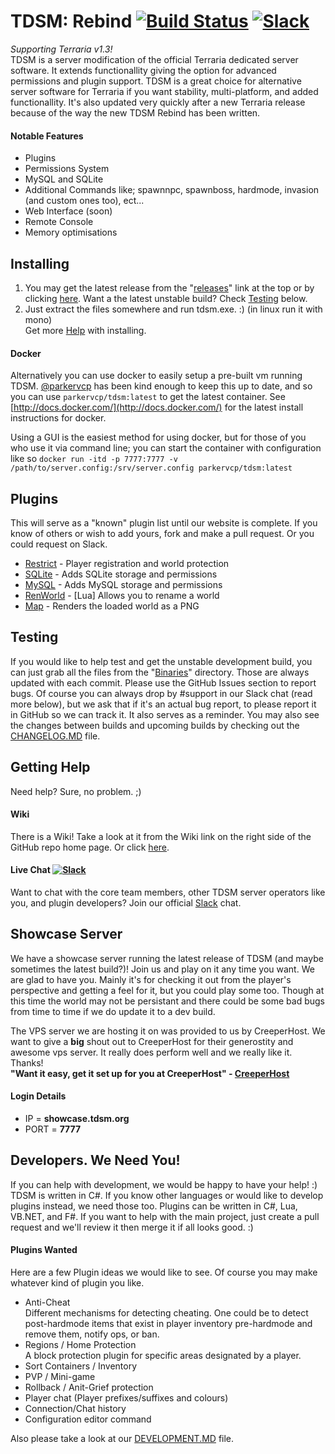 # TDSM: Rebind [![Build Status](https://travis-ci.org/DeathCradle/Terraria-s-Dedicated-Server-Mod.svg?branch=master)](https://travis-ci.org/DeathCradle/Terraria-s-Dedicated-Server-Mod) [![Slack](https://img.shields.io/badge/Chat%20on-Slack-blue.svg)](http://tdsm.sithous.com/slack)
*Supporting Terraria v1.3!*  
TDSM is a server modification of the official Terraria dedicated server software. It extends functionallity giving the option for advanced permissions and plugin support. TDSM is a great choice for alternative server software for Terraria if you want stability, multi-platform, and added functionallity. It's also updated very quickly after a new Terraria release because of the way the new TDSM Rebind has been written.

#### Notable Features
* Plugins
* Permissions System
* MySQL and SQLite
* Additional Commands like; spawnnpc, spawnboss, hardmode, invasion (and custom ones too), ect...
* Web Interface (soon)
* Remote Console
* Memory optimisations

## Installing
1. You may get the latest release from the "[releases](https://github.com/DeathCradle/Terraria-s-Dedicated-Server-Mod/releases)" link at the top or by clicking [here](https://github.com/DeathCradle/Terraria-s-Dedicated-Server-Mod/releases). Want a the latest unstable build? Check [Testing](https://github.com/DeathCradle/Terraria-s-Dedicated-Server-Mod#testing) below.
2. Just extract the files somewhere and run tdsm.exe. :) (in linux run it with mono)  
Get more [Help](https://github.com/DeathCradle/Terraria-s-Dedicated-Server-Mod/wiki/Installation-and-Running-The-Server) with installing.

#### Docker
Alternatively you can use docker to easily setup a pre-built vm running TDSM. [@parkervcp](https://github.com/parkervcp) has been kind enough to keep this up to date, and so you can use `parkervcp/tdsm:latest` to get the latest container. See [http://docs.docker.com/](http://docs.docker.com/) for the latest install instructions for docker.

Using a GUI is the easiest method for using docker, but for those of you who use it via command line; you can start the container with configuration like so `docker run -itd -p 7777:7777 -v /path/to/server.config:/srv/server.config parkervcp/tdsm:latest`

## Plugins
This will serve as a "known" plugin list until our website is complete. If you know of others or wish to add yours, fork and make a pull request. Or you could request on Slack.
- [Restrict](https://github.com/DeathCradle/TDSM_Restrict) - Player registration and world protection
- [SQLite](https://github.com/DeathCradle/tdsm-sqlite-connector) - Adds SQLite storage and permissions
- [MySQL](https://github.com/DeathCradle/tdsm-mysql-connector) - Adds MySQL storage and permissions
- [RenWorld](https://d1g1t4l3ch0.github.io/TDSM-RenWorld-Plugin/) - [Lua] Allows you to rename a world
- [Map](https://github.com/elevatorguy/TDSM_map) - Renders the loaded world as a PNG

## Testing
If you would like to help test and get the unstable development build, you can just grab all the files from the "[Binaries](https://github.com/DeathCradle/Terraria-s-Dedicated-Server-Mod/tree/master/Binaries)" directory. Those are always updated with each commit. Please use the GitHub Issues section to report bugs. Of course you can always drop by #support in our Slack chat (read more below), but we ask that if it's an actual bug report, to please report it in GitHub so we can track it. It also serves as a reminder. You may also see the changes between builds and upcoming builds by checking out the  [CHANGELOG.MD](https://github.com/DeathCradle/Terraria-s-Dedicated-Server-Mod/blob/master/CHANGELOG.MD) file.

## Getting Help
Need help? Sure, no problem. ;)
#### Wiki
There is a Wiki! Take a look at it from the Wiki link on the right side of the GitHub repo home page. Or click [here](https://github.com/DeathCradle/Terraria-s-Dedicated-Server-Mod/wiki).
#### Live Chat [![Slack](https://img.shields.io/badge/Chat%20on-Slack-blue.svg)](http://tdsm.sithous.com/slack)
Want to chat with the core team members, other TDSM server operators like you, and plugin developers? Join our official [Slack](http://tdsm.sithous.com/slack) chat.

## Showcase Server
We have a showcase server running the latest release of TDSM (and maybe sometimes the latest build?)! Join us and play on it any time you want. We are glad to have you. Mainly it's for checking it out from the player's perspective and getting a feel for it, but you could play some too. Though at this time the world may not be persistant and there could be some bad bugs from time to time if we do update it to a dev build.

The VPS server we are hosting it on was provided to us by CreeperHost. We want to give a **big** shout out to CreeperHost for their generostity and awesome vps server. It really does perform well and we really like it. Thanks!  
**"Want it easy, get it set up for you at CreeperHost" - [CreeperHost](http://www.creeperhost.net/)**

#### Login Details
* IP   = **showcase.tdsm.org**
* PORT = **7777**

## Developers. We Need You!
If you can help with development, we would be happy to have your help! :) TDSM is written in C#. If you know other languages or would like to develop plugins instead, we need those too. Plugins can be written in C#, Lua, VB.NET, and F#. If you want to help with the main project, just create a pull request and we'll review it then merge it if all looks good. :)
#### Plugins Wanted
Here are a few Plugin ideas we would like to see. Of course you may make whatever kind of plugin you like.
* Anti-Cheat  
Different mechanisms for detecting cheating. One could be to detect post-hardmode items that exist in player inventory pre-hardmode and remove them, notify ops, or ban.
* Regions / Home Protection  
A block protection plugin for specific areas designated by a player.
* Sort Containers / Inventory
* PVP / Mini-game
* Rollback / Anit-Grief protection
* Player chat (Player prefixes/suffixes and colours)
* Connection/Chat history
* Configuration editor command

Also please take a look at our [DEVELOPMENT.MD](https://github.com/DeathCradle/Terraria-s-Dedicated-Server-Mod/blob/master/DEVELOPMENT.MD) file.
